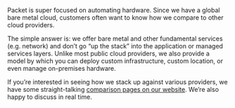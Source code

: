 <!-- <meta>
{
    "title":"Pricing & Discounts",
    "description":"How We Compare - Packet Developer Docs",
    "tag":["Sales", "Prices", "Discounts", "Compare"],
    "seo-title": "Support Options - Packet Developer Docs",
    "seo-description": "How We Compare - Packet Developer Docs",
    "og-title": "Pricing & Discounts",
    "og-description": "How We Compare - Packet Developer Docs"
}
</meta> -->

Packet is super focused on automating hardware.  Since we have a global bare metal cloud, customers often want to know how we compare to other cloud providers.  

The simple answer is: we offer bare metal and other fundamental services (e.g. network) and don’t go “up the stack” into the application or managed services layers. Unlike most public cloud providers, we also provide a model by which you can deploy custom infrastructure, custom location, or even manage on-premises hardware.

If you’re interested in seeing how we stack up against various providers, we have some straight-talking [comparison pages on our website](https://www.packet.com/cloud/compare/). We’re also happy to discuss in real time.
